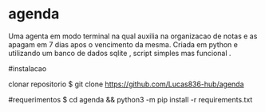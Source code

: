 # agenda

Uma agenta em modo terminal na qual auxilia na organizacao de notas e as apagam em 7 dias apos o vencimento da mesma.
Criada em python e utilizando um banco de dados sqlite , script simples mas funcional .

#instalacao

clonar repositorio
$ git clone https://github.com/Lucas836-hub/agenda

#requerimentos
$ cd agenda && python3 -m pip install -r requirements.txt
